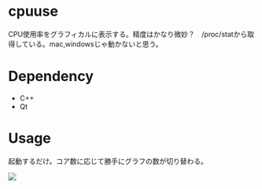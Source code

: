 # cpuuse
CPU使用率をグラフィカルに表示する。精度はかなり微妙？　/proc/statから取得している。mac,windowsじゃ動かないと思う。

# Dependency
- C++
- Qt

# Usage
起動するだけ。コア数に応じて勝手にグラフの数が切り替わる。

![](https://user-images.githubusercontent.com/29626666/50734547-0d029700-11e4-11e9-9825-f4a36474a26d.png)
